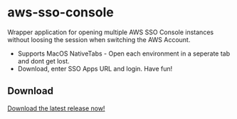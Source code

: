 # aws-sso-console

Wrapper application for opening multiple AWS SSO Console instances without loosing the session when switching the AWS Account.

- Supports MacOS NativeTabs - Open each environment in a seperate tab and dont get lost.
- Download, enter SSO Apps URL and login. Have fun!

## Download

[Download the latest release now!](github.com/trustedshops/tswp-core-plugins/releases/latest)
